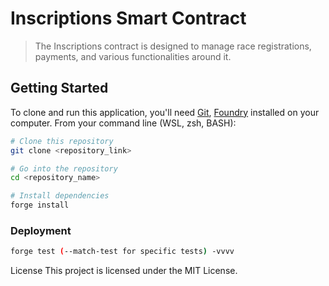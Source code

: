 # Inscriptions Smart Contract


> The Inscriptions contract is designed to manage race registrations, payments, and various functionalities around it.
> 
## Getting Started

To clone and run this application, you'll need [Git](https://git-scm.com), [Foundry](https://book.getfoundry.sh/)  installed on your computer. From your command line (WSL, zsh, BASH):

```bash
# Clone this repository
git clone <repository_link>

# Go into the repository
cd <repository_name>

# Install dependencies
forge install

```

### Deployment


```bash
forge test (--match-test for specific tests) -vvvv 
```


License
This project is licensed under the MIT License.
